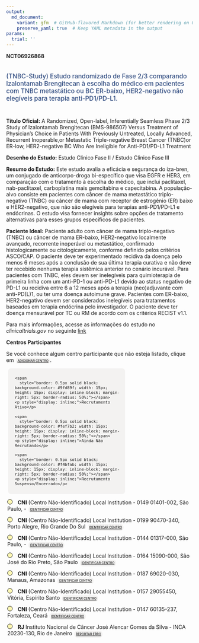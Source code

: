 ```yaml
---
output: 
  md_document:
    variant: gfm  # GitHub-flavored Markdown (for better rendering on GitHub)
    preserve_yaml: true  # Keep YAML metadata in the output
params:
  trial: ''
---
```


<script async src="https://scripts.simpleanalyticscdn.com/latest.js"></script>

**NCT06926868**

<div style="padding: 5px 5px 5px 0px; font-size: 1.20em; font-weight: 500; color: #2E4A7F; text-align: left; margin-bottom: 20px">

(TNBC-Study) Estudo randomizado de Fase 2/3 comparando Izalontamab
Brengitecan à escolha do médico em pacientes com TNBC metastático ou BC
ER-baixo, HER2-negativo não elegíveis para terapia anti-PD1/PD-L1.

</div>

**Título Oficial:** A Randomized, Open-label, Inferentially Seamless
Phase 2/3 Study of Izalontamab Brengitecan (BMS-986507) Versus Treatment
of Physician’s Choice in Patients With Previously Untreated, Locally
Advanced, Recurrent Inoperable,or Metastatic Triple-negative Breast
Cancer (TNBC)or ER-low, HER2-negative BC Who Are Ineligible for
Anti-PD1/PD-L1 Treatment

**Desenho do Estudo:** Estudo Clinico Fase II / Estudo Clinico Fase III

**Resumo do Estudo:** Este estudo avalia a eficácia e segurança do
iza-bren, um conjugado de anticorpo-droga bi-específico que visa EGFR e
HER3, em comparação com o tratamento à escolha do médico, que inclui
paclitaxel, nab-paclitaxel, carboplatina mais gemcitabina e
capecitabina. A população-alvo consiste em pacientes com câncer de mama
metastático triplo-negativo (TNBC) ou câncer de mama com receptor de
estrogênio (ER) baixo e HER2-negativo, que não são elegíveis para
terapias anti-PD1/PD-L1 e endócrinas. O estudo visa fornecer insights
sobre opções de tratamento alternativas para esses grupos específicos de
pacientes.

**Paciente Ideal:** Paciente adulto com câncer de mama triplo-negativo
(TNBC) ou câncer de mama ER-baixo, HER2-negativo localmente avançado,
recorrente inoperável ou metastático, confirmado histologicamente ou
citologicamente, conforme definido pelos critérios ASCO/CAP. O paciente
deve ter experimentado recidiva da doença pelo menos 6 meses após a
conclusão de sua última terapia curativa e não deve ter recebido nenhuma
terapia sistêmica anterior no cenário incurável. Para pacientes com
TNBC, eles devem ser inelegíveis para quimioterapia de primeira linha
com um anti-PD-1 ou anti-PD-L1 devido ao status negativo de PD-L1 ou
recidiva entre 6 a 12 meses após a terapia (neo)adjuvante com
anti-PD(L)1, ou ter uma doença autoimune grave. Pacientes com ER-baixo,
HER2-negativo devem ser considerados inelegíveis para tratamentos
baseados em terapia endócrina pelo investigador. O paciente deve ter
doença mensurável por TC ou RM de acordo com os critérios RECIST v1.1.

Para mais informações, acesse as informações do estudo no
*clinicaltrials.gov* no seguinte
[link](https://clinicaltrials.gov/ct2/show/NCT06926868)

**Centros Participantes**

Se você conhece algum centro participante que não esteja listado, clique
em
<span style="color: #2E4A7F; margin-left: 2px; padding: 4px; background-color: #f3f2f1; border-radius: 8px; font-weight: 500; font-size: 0.6em"><a
href="https://cancertrialsbr.shinyapps.io/formsapp?study_nct_id=NCT06926868&amp;location_id=N%2FA&amp;location_full_name=N%2FA&amp;form_type=Adicionar%20Centro"
target="_blank">ADICIONAR CENTRO</a></span>.

<div style="margin-bottom: 8px; margin-left: 5px; padding: 8px; max-width: 300px; background-color: #f3f2f1; border-radius: 8px; font-size: 0.9em">

<div style="margin-left: 10px;">

    <span 
      style="border: 0.5px solid black; background-color: #9fd89f; width: 15px; height: 15px; display: inline-block; margin-right: 5px; border-radius: 50%;"></span>
    <p style="display: inline;">Recrutamento Ativo</p>

</div>

<div style="margin-left: 10px;">

    <span 
      style="border: 0.5px solid black; background-color: #fef7b2; width: 15px; height: 15px; display: inline-block; margin-right: 5px; border-radius: 50%;"></span>
    <p style="display: inline;">Ainda Não Recrutando</p>

</div>

<div style="margin-left: 10px;">

    <span 
      style="border: 0.5px solid black; background-color: #f4bfab; width: 15px; height: 15px; display: inline-block; margin-right: 5px; border-radius: 50%;"></span>
    <p style="display: inline;">Recrutamento Suspenso/Encerrado</p>

</div>

</div>

<div style="margin: 3px;">

<span style="border: 0.5px solid black; display: inline-block; width: 12px; height: 12px; border-radius: 50%; margin-right: 10px; padding-bottom: 0px; background-color: #fef7b2;"></span>
<b>CNI</b> (Centro Não-Identificado) Local Institution - 0149 01401-002,
São Paulo, -
<span style="color: #2E4A7F; margin-left: 2px; padding: 4px; background-color: #f3f2f1; border-radius: 8px; font-weight: 500; font-size: 0.6em"><a
href="https://cancertrialsbr.shinyapps.io/formsapp?study_nct_id=NCT06926868&amp;location_id=LOCALINSTITUTION0149SAOPAULO01401002BRAZIL&amp;location_full_name=%28Centro%20N%C3%A3o-Identificado%29%2C%20Local%20Institution%20-%200149%2001401-002%2C%20S%C3%A3o%20Paulo%2C%20%20-%20&amp;form_type=Identificar%20Centro"
target="_blank">IDENTIFICAR CENTRO</a></span>

</div>

<div style="margin: 3px;">

<span style="border: 0.5px solid black; display: inline-block; width: 12px; height: 12px; border-radius: 50%; margin-right: 10px; padding-bottom: 0px; background-color: #fef7b2;"></span>
<b>CNI</b> (Centro Não-Identificado) Local Institution - 0199 90470-340,
Porto Alegre, Rio Grande Do Sul
<span style="color: #2E4A7F; margin-left: 2px; padding: 4px; background-color: #f3f2f1; border-radius: 8px; font-weight: 500; font-size: 0.6em"><a
href="https://cancertrialsbr.shinyapps.io/formsapp?study_nct_id=NCT06926868&amp;location_id=LOCALINSTITUTION0199PORTOALEGRERIOGRANDEDOSUL90470340BRAZIL&amp;location_full_name=%28Centro%20N%C3%A3o-Identificado%29%2C%20Local%20Institution%20-%200199%2090470-340%2C%20Porto%20Alegre%2C%20Rio%20Grande%20Do%20Sul&amp;form_type=Identificar%20Centro"
target="_blank">IDENTIFICAR CENTRO</a></span>

</div>

<div style="margin: 3px;">

<span style="border: 0.5px solid black; display: inline-block; width: 12px; height: 12px; border-radius: 50%; margin-right: 10px; padding-bottom: 0px; background-color: #fef7b2;"></span>
<b>CNI</b> (Centro Não-Identificado) Local Institution - 0144 01317-000,
São Paulo, -
<span style="color: #2E4A7F; margin-left: 2px; padding: 4px; background-color: #f3f2f1; border-radius: 8px; font-weight: 500; font-size: 0.6em"><a
href="https://cancertrialsbr.shinyapps.io/formsapp?study_nct_id=NCT06926868&amp;location_id=LOCALINSTITUTION0144SAOPAULO01317000BRAZIL&amp;location_full_name=%28Centro%20N%C3%A3o-Identificado%29%2C%20Local%20Institution%20-%200144%2001317-000%2C%20S%C3%A3o%20Paulo%2C%20%20-%20&amp;form_type=Identificar%20Centro"
target="_blank">IDENTIFICAR CENTRO</a></span>

</div>

<div style="margin: 3px;">

<span style="border: 0.5px solid black; display: inline-block; width: 12px; height: 12px; border-radius: 50%; margin-right: 10px; padding-bottom: 0px; background-color: #fef7b2;"></span>
<b>CNI</b> (Centro Não-Identificado) Local Institution - 0164 15090-000,
São José do Rio Preto, São Paulo
<span style="color: #2E4A7F; margin-left: 2px; padding: 4px; background-color: #f3f2f1; border-radius: 8px; font-weight: 500; font-size: 0.6em"><a
href="https://cancertrialsbr.shinyapps.io/formsapp?study_nct_id=NCT06926868&amp;location_id=LOCALINSTITUTION0164SAOJOSEDORIOPRETOSAOPAULO15090000BRAZIL&amp;location_full_name=%28Centro%20N%C3%A3o-Identificado%29%2C%20Local%20Institution%20-%200164%2015090-000%2C%20S%C3%A3o%20Jos%C3%A9%20do%20Rio%20Preto%2C%20S%C3%A3o%20Paulo&amp;form_type=Identificar%20Centro"
target="_blank">IDENTIFICAR CENTRO</a></span>

</div>

<div style="margin: 3px;">

<span style="border: 0.5px solid black; display: inline-block; width: 12px; height: 12px; border-radius: 50%; margin-right: 10px; padding-bottom: 0px; background-color: #fef7b2;"></span>
<b>CNI</b> (Centro Não-Identificado) Local Institution - 0187 69020-030,
Manaus, Amazonas
<span style="color: #2E4A7F; margin-left: 2px; padding: 4px; background-color: #f3f2f1; border-radius: 8px; font-weight: 500; font-size: 0.6em"><a
href="https://cancertrialsbr.shinyapps.io/formsapp?study_nct_id=NCT06926868&amp;location_id=LOCALINSTITUTION0187MANAUSAMAZONAS69020030BRAZIL&amp;location_full_name=%28Centro%20N%C3%A3o-Identificado%29%2C%20Local%20Institution%20-%200187%2069020-030%2C%20Manaus%2C%20Amazonas&amp;form_type=Identificar%20Centro"
target="_blank">IDENTIFICAR CENTRO</a></span>

</div>

<div style="margin: 3px;">

<span style="border: 0.5px solid black; display: inline-block; width: 12px; height: 12px; border-radius: 50%; margin-right: 10px; padding-bottom: 0px; background-color: #fef7b2;"></span>
<b>CNI</b> (Centro Não-Identificado) Local Institution - 0157 29055450,
Vitória, Espírito Santo
<span style="color: #2E4A7F; margin-left: 2px; padding: 4px; background-color: #f3f2f1; border-radius: 8px; font-weight: 500; font-size: 0.6em"><a
href="https://cancertrialsbr.shinyapps.io/formsapp?study_nct_id=NCT06926868&amp;location_id=LOCALINSTITUTION0157VITORIAESPIRITOSANTO29055450BRAZIL&amp;location_full_name=%28Centro%20N%C3%A3o-Identificado%29%2C%20Local%20Institution%20-%200157%2029055450%2C%20Vit%C3%B3ria%2C%20Esp%C3%ADrito%20Santo&amp;form_type=Identificar%20Centro"
target="_blank">IDENTIFICAR CENTRO</a></span>

</div>

<div style="margin: 3px;">

<span style="border: 0.5px solid black; display: inline-block; width: 12px; height: 12px; border-radius: 50%; margin-right: 10px; padding-bottom: 0px; background-color: #fef7b2;"></span>
<b>CNI</b> (Centro Não-Identificado) Local Institution - 0147 60135-237,
Fortaleza, Ceará
<span style="color: #2E4A7F; margin-left: 2px; padding: 4px; background-color: #f3f2f1; border-radius: 8px; font-weight: 500; font-size: 0.6em"><a
href="https://cancertrialsbr.shinyapps.io/formsapp?study_nct_id=NCT06926868&amp;location_id=LOCALINSTITUTION0147FORTALEZACEARA60135237BRAZIL&amp;location_full_name=%28Centro%20N%C3%A3o-Identificado%29%2C%20Local%20Institution%20-%200147%2060135-237%2C%20Fortaleza%2C%20Cear%C3%A1&amp;form_type=Identificar%20Centro"
target="_blank">IDENTIFICAR CENTRO</a></span>

</div>

<div style="margin: 3px;">

<span style="border: 0.5px solid black; display: inline-block; width: 12px; height: 12px; border-radius: 50%; margin-right: 10px; padding-bottom: 0px; background-color: #fef7b2;"></span>
<b>RJ</b> Instituto Nacional de Câncer José Alencar Gomes da Silva -
INCA 20230-130, Rio de Janeiro
<span style="color: #2E4A7F; margin-left: 2px; padding: 4px; background-color: #f3f2f1; border-radius: 8px; font-weight: 500; font-size: 0.6em"><a
href="https://cancertrialsbr.shinyapps.io/formsapp?study_nct_id=NCT06926868&amp;location_id=LOCALINSTITUTION0153RIODEJANEIRO20230130BRAZIL&amp;location_full_name=Instituto%20Nacional%20de%20C%C3%A2ncer%20Jos%C3%A9%20Alencar%20Gomes%20da%20Silva%20-%20INCA%2C%2020230-130%2C%20Rio%20de%20Janeiro&amp;form_type=Reportar%20Erro"
target="_blank">REPORTAR ERRO</a></span>

</div>
